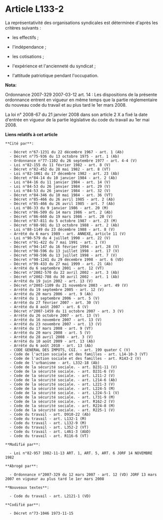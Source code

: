 # Article L133-2

La représentativité des organisations syndicales est déterminée d'après les critères suivants :

- les effectifs ;

- l'indépendance ;

- les cotisations ;

- l'expérience et l'ancienneté du syndicat ;

- l'attitude patriotique pendant l'occupation.

**Nota:**

Ordonnance 2007-329 2007-03-12 art. 14 : Les dispositions de la présente ordonnance entrent en vigueur en même temps que la
partie réglementaire du nouveau code du travail et au plus tard le 1er mars 2008.

La loi n° 2008-67 du 21 janvier 2008 dans son article 2 X a fixé la date d'entrée en vigueur de la partie législative du code
du travail au 1er mai 2008.

**Liens relatifs à cet article**

	**Cité par**:

	  - Décret n°67-1231 du 22 décembre 1967 - art. 1 (Ab)
	  - Décret n°75-936 du 13 octobre 1975 - art. 1 (Ab)
	  - Ordonnance n°77-1102 du 26 septembre 1977 - art. 4-4 (V)
	  - Loi n°82-155 du 11 février 1982 - art. 8 (V)
	  - Décret n°82-452 du 28 mai 1982 - art. 8 (VT)
	  - Loi n°82-1061 du 17 décembre 1982 - art. 23 (Ab)
	  - Décret n°84-14 du 10 janvier 1984 - art. 2 (Ab)
	  - Loi n°84-16 du 11 janvier 1984 - art. 14 (V)
	  - Loi n°84-53 du 26 janvier 1984 - art. 29 (V)
	  - Loi n°84-53 du 26 janvier 1984 - art. 32 (V)
	  - Décret n°84-346 du 10 mai 1984 - art. 36 (VT)
	  - Décret n°85-466 du 26 avril 1985 - art. 2 (Ab)
	  - Décret n°85-466 du 26 avril 1985 - art. 7 (Ab)
	  - Loi n°86-33 du 9 janvier 1986 - art. 20 (M)
	  - Décret n°86-509 du 14 mars 1986 - art. 2 (Ab)
	  - Décret n°86-660 du 19 mars 1986 - art. 20 (V)
	  - Décret n°87-811 du 5 octobre 1987 - art. 23 (M)
	  - Décret n°88-981 du 13 octobre 1988 - art. 2 (Ab)
	  - Loi n°88-1149 du 23 décembre 1988 - art. 8 (V)
	  - Arrêté du 6 mars 1989 - art. ANNEXE, article 11 (V)
	  - Loi n°90-579 du 4 juillet 1990 - art. 22 (V)
	  - Décret n°91-422 du 7 mai 1991 - art. 1 (V)
	  - Décret n°94-147 du 16 février 1994 - art. 28 (V)
	  - Décret n°98-596 du 13 juillet 1998 - art. 17 (V)
	  - Décret n°98-596 du 13 juillet 1998 - art. 7 (V)
	  - Décret n°98-1241 du 29 décembre 1998 - art. 6 (VD)
	  - Décret n°99-433 du 27 mai 1999 - art. 21 (Ab)
	  - Arrêté du 6 septembre 2001 - art. 12 (VT)
	  - Décret n°2002-570 du 22 avril 2002 - art. 3 (Ab)
	  - Décret n°2002-708 du 30 avril 2002 - art. 1 (Ab)
	  - Arrêté du 19 juin 2002 - art. 13 (V)
	  - Décret n°2003-1109 du 21 novembre 2003 - art. 49 (V)
	  - Arrêté du 19 septembre 2005 - art. 12 (V)
	  - Arrêté du 20 mars 2006 - art. 9 (Ab)
	  - Arrêté du 1 septembre 2006 - art. 5 (V)
	  - Arrêté du 27 février 2007 - art. 30 (V)
	  - Arrêté du 8 août 2007 - art. 6 (V)
	  - Décret n°2007-1459 du 11 octobre 2007 - art. 3 (V)
	  - Arrêté du 26 octobre 2007 - art. 13 (V)
	  - Arrêté du 16 novembre 2007 - art. 13 (V)
	  - Arrêté du 23 novembre 2007 - art. 13 (V)
	  - Arrêté du 17 mars 2008 - art. 9 (VT)
	  - Arrêté du 20 mars 2008 - art. 5 (V)
	  - Arrêté du 28 avril 2008 - art. 3 (V)
	  - Arrêté du 10 août 2009 - art. 13 (Ab)
	  - Arrêté du 6 août 2010 - art. 13 (Ab)
	  - CODE GENERAL DES IMPOTS, CGI. - art. 199 quater C (V)
	  - Code de l'action sociale et des familles - art. L14-10-3 (VT)
	  - Code de l'action sociale et des familles - art. R143-2 (V)
	  - Code de l'urbanisme - art. L332-18 (Ab)
	  - Code de la sécurité sociale. - art. D231-11 (V)
	  - Code de la sécurité sociale. - art. D231-6 (V)
	  - Code de la sécurité sociale. - art. L211-2 (V)
	  - Code de la sécurité sociale. - art. L214-6 (Ab)
	  - Code de la sécurité sociale. - art. L221-3 (V)
	  - Code de la sécurité sociale. - art. L224-5 (M)
	  - Code de la sécurité sociale. - art. L224-5-1 (V)
	  - Code de la sécurité sociale. - art. L731-9 (M)
	  - Code de la sécurité sociale. - art. R162-2 (V)
	  - Code de la sécurité sociale. - art. R224-8 (M)
	  - Code de la sécurité sociale. - art. R225-1 (V)
	  - Code du travail - art. D910-22 (Ab)
	  - Code du travail - art. L132-1 (M)
	  - Code du travail - art. L132-9 (M)
	  - Code du travail - art. L352-2 (VT)
	  - Code du travail - art. L461-3 (AbD)
	  - Code du travail - art. R116-6 (VT)

	**Modifié par**:

	  - Loi n°82-957 1982-11-13 ART. 1, ART. 5, ART. 6 JORF 14 NOVEMBRE 1982

	**Abrogé par**:

	  - Ordonnance n°2007-329 du 12 mars 2007 - art. 12 (VD) JORF 13 mars 2007 en vigueur au plus tard le 1er mars 2008

	**Nouveaux textes**:

	  - Code du travail - art. L2121-1 (VD)

	**Codifié par**:

	  - Décret n°73-1046 1973-11-15
